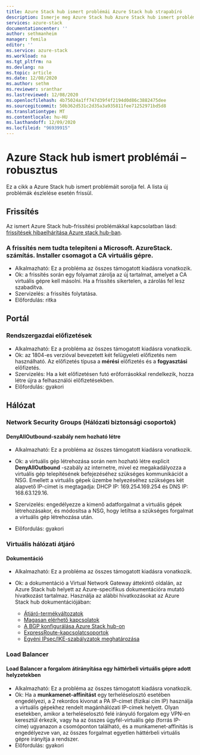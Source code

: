 ```yaml
---
title: Azure Stack hub ismert problémái Azure Stack hub strapabíró
description: Ismerje meg Azure Stack hub Azure Stack hub ismert problémáit.
services: azure-stack
documentationcenter: ''
author: sethmanheim
manager: femila
editor: ''
ms.service: azure-stack
ms.workload: na
ms.tgt_pltfrm: na
ms.devlang: na
ms.topic: article
ms.date: 12/08/2020
ms.author: sethm
ms.reviewer: sranthar
ms.lastreviewed: 12/08/2020
ms.openlocfilehash: 4b75024a1ff747d39f4f2194d0d86c3882475dee
ms.sourcegitcommit: 50b362d531c2d35a3a935811fee71252971bd5d8
ms.translationtype: MT
ms.contentlocale: hu-HU
ms.lasthandoff: 12/09/2020
ms.locfileid: "96939915"
---
```

# <a name="known-issues-in-azure-stack-hub-ruggedized"></a>Azure Stack hub ismert problémái – robusztus 

Ez a cikk a Azure Stack hub ismert problémáit sorolja fel. A lista új problémák észlelése esetén frissül.

## <a name="update"></a>Frissítés

Az ismert Azure Stack hub-frissítési problémákkal kapcsolatban lásd: [frissítések hibaelhárítása Azure stack hub-ban](../operator/azure-stack-troubleshooting.md#troubleshoot-azure-stack-hub-updates).

### <a name="update-failed-to-install-package-microsoftazurestackcomputeinstaller-to-ca-vm"></a>A frissítés nem tudta telepíteni a Microsoft. AzureStack. számítás. Installer csomagot a CA virtuális gépre.

- Alkalmazható: Ez a probléma az összes támogatott kiadásra vonatkozik.
- Ok: a frissítés során egy folyamat zárolja az új tartalmat, amelyet a CA virtuális gépre kell másolni. Ha a frissítés sikertelen, a zárolás fel lesz szabadítva.
- Szervizelés: a frissítés folytatása.
- Előfordulás: ritka

## <a name="portal"></a>Portál

### <a name="administrative-subscriptions"></a>Rendszergazdai előfizetések

- Alkalmazható: Ez a probléma az összes támogatott kiadásra vonatkozik.
- Ok: az 1804-es verzióval bevezetett két felügyeleti előfizetés nem használható. Az előfizetés típusa a **mérési** előfizetés és a **fogyasztási** előfizetés.
- Szervizelés: Ha a két előfizetésen futó erőforrásokkal rendelkezik, hozza létre újra a felhasználói előfizetésekben.
- Előfordulás: gyakori

## <a name="networking"></a>Hálózat

### <a name="network-security-groups"></a>Network Security Groups (Hálózati biztonsági csoportok)

#### <a name="denyalloutbound-rule-cannot-be-created"></a>DenyAllOutbound-szabály nem hozható létre

- Alkalmazható: Ez a probléma az összes támogatott kiadásra vonatkozik.
- Ok: a virtuális gép létrehozása során nem hozható létre explicit **DenyAllOutbound** -szabály az internetre, mivel ez megakadályozza a virtuális gép telepítésének befejezéséhez szükséges kommunikációt a NSG. Emellett a virtuális gépek üzembe helyezéséhez szükséges két alapvető IP-címet is megtagadja: DHCP IP: 169.254.169.254 és DNS IP: 168.63.129.16.

- Szervizelés: engedélyezze a kimenő adatforgalmat a virtuális gépek létrehozásakor, és módosítsa a NSG, hogy letiltsa a szükséges forgalmat a virtuális gép létrehozása után.
- Előfordulás: gyakori

### <a name="virtual-network-gateway"></a>Virtuális hálózati átjáró

#### <a name="documentation"></a>Dokumentáció

- Alkalmazható: Ez a probléma az összes támogatott kiadásra vonatkozik.
- Ok: a dokumentáció a Virtual Network Gateway áttekintő oldalán, az Azure Stack hub helyett az Azure-specifikus dokumentációra mutató hivatkozást tartalmaz. Használja az alábbi hivatkozásokat az Azure Stack hub dokumentációjában:

  - [Átjáró-termékváltozatok](../user/azure-stack-vpn-gateway-about-vpn-gateways.md#gateway-skus)
  - [Magasan elérhető kapcsolatok](../user/azure-stack-vpn-gateway-about-vpn-gateways.md#gateway-availability)
  - [A BGP konfigurálása Azure Stack hub-on](../user/azure-stack-vpn-gateway-settings.md#gateway-requirements)
  - [ExpressRoute-kapcsolatcsoportok](../operator/azure-stack-connect-expressroute.md)
  - [Egyéni IPsec/IKE-szabályzatok meghatározása](../user/azure-stack-vpn-gateway-settings.md#ipsecike-parameters)

### <a name="load-balancer"></a>Load Balancer

#### <a name="load-balancer-directing-traffic-to-one-backend-vm-in-specific-scenarios"></a>Load Balancer a forgalom átirányítása egy háttérbeli virtuális gépre adott helyzetekben

- Alkalmazható: Ez a probléma az összes támogatott kiadásra vonatkozik. 
- Ok: Ha a **munkamenet-affinitást** egy terheléselosztó esetében engedélyezi, a 2 rekordos kivonat a PA IP-címet (fizikai cím IP) használja a virtuális gépekhez rendelt magánhálózati IP-címek helyett. Olyan esetekben, amikor a terheléselosztó felé irányuló forgalom egy VPN-en keresztül érkezik, vagy ha az összes ügyfél-virtuális gép (forrás IP-címe) ugyanazon a csomóponton található, és a munkamenet-affinitás is engedélyezve van, az összes forgalmat egyetlen háttérbeli virtuális gépre irányítja a rendszer.
- Előfordulás: gyakori

